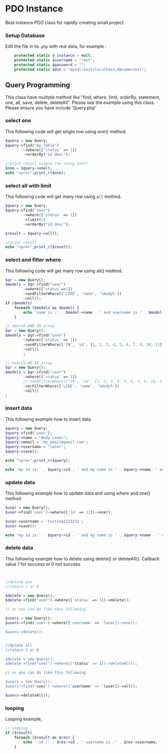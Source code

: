 PDO Instance
============================

Best instance PDO class for rapidly creating small project.


### Setup Database

Edit the file in `Db.php` with real data, for example :

```php
    protected static $_instance = null;
    protected static $username = "root";
    protected static $password = "";
    protected static $dsn = "mysql:host=localhost;dbname=test";
```

Query Programming
-------------

This class have multiple method like "find, where, limit, orderBy, statement, one, all, save, delete, deleteAll". Please see the example using this class.
Please ensure you have include 'Query.php'

### select one

This following code will get single row using one() method.
```php
$query = new Query;
$query->find("my_table")
        ->where(['status' => 1])
        ->orderBy("id desc");

//print result single row using one()
$one = $query->one();
echo "<pre>";print_r($one);

```


### select all with limit


This following code will get many row using `all` method.
```php
$query = new Query;
$query->find("user")
        ->where(['status' => 1])
        ->limit(2)
        ->orderBy("id desc");

$result = $query->all();

//print result
echo "<pre>";print_r($result);
```

### select and filter where


This following code will get many row using all() method.
```php
$qr = new Query();
$models = $qr->find("user")
        ->where(['status'=>1])
        ->andFilterWhere(['LIKE', 'name', '%Andy%'])
        ->all();
if ($models)
    foreach ($models as $model) {
        echo 'name is :' . $model->name . ' and username is ' . $model->username . ' <p>';
    }

// Search AND IN array
$qr = new Query();
$models = $qr->find("user")
        ->where(['status' => 1])
        ->andFilterWhere(['IN', 'id', [1, 2, 3, 4, 5, 6, 7, 9, 10, 11]])
        ->all()
        ;

// Search OR IN array
$qr = new Query();
$models = $qr->find("user")
        ->where(['status' => 1])
        //->andFilterWhere(['IN', 'id', [1, 2, 3, 4, 5, 6, 7, 9, 10, 11]])
        ->orFilterWhere(['LIKE', 'name', '%Andy%'])
        ->all()
;

```

### insert data

This following example how to insert data 
```php
$query = new Query;
$query->find('user');
$query->name = "Andy Laser";
$query->email = 'my_email@gmail.com';
$query->username = "laser";
$query->save();

echo "<pre>";print_r($query);

echo 'my id is:' . $query->id . ' and my name is ' . $query->name. ' and table name is ' . $query->table;

```


### update data

This following example how to update data and using where and one() method
```php
$user = new Query();
$user->find('user')->where(['id' => 12])->one();

$user->username = 'testing1123232';
$user->save();

echo 'my id is:' . $query->id . ' and my name is ' . $query->name . ' and table name is ' . $query->table;
```


### delete data

This following example how to delete using delete() or deleteAll(). 
Callback value 1 for success or 0 not success
```php


//delete one
//return 1 or 0

$delete = new Query();
$delete->find("user")->where(['status' => 1])->delete();

// or you can do like this following

$users = new Query();
$users->find('user')->where(['username' => 'laser])->one();

$users->delete();


//delete all
//return 1 or 0

$delete = new Query();
$delete->find("user")->where(['status' => 1])->deleteAll();

// or you can do like this following

$users = new Query();
$users->find('user')->where(['username' => 'laser])->all();

$users->deleteAll();


```



### looping


Looping example,

```php
// looping
if ($result)
    foreach ($result as $res) {
        echo ' id :' . $res->id . ' username is :' . $res->username;
    }

```
